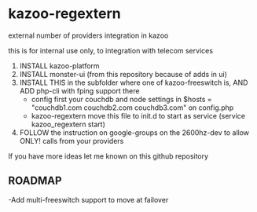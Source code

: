 # kazoo-regextern
external number of providers integration in kazoo

this is for internal use only, to integration with telecom services

1. INSTALL kazoo-platform
2. INSTALL monster-ui (from this repository because of adds in ui)
3. INSTALL THIS in the subfolder where one of kazoo-freeswitch is, AND ADD php-cli with fping support there
    - config first your couchdb and node settings in $hosts = "couchdb1.com couchdb2.com couchdb3.com" on config.php
    - kazoo-regextern move this file  to init.d to start as service (service kazoo_regextern start)
4. FOLLOW the instruction on google-groups on the 2600hz-dev to allow ONLY! calls from your providers

If you have more ideas let me known on this github repository

ROADMAP
-------
-Add multi-freeswitch support to move at failover